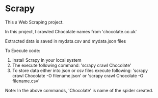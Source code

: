 # Scrapy

This a Web Scraping project.

In this project, I crawled Chocolate names from 'chocolate.co.uk'

Extracted data is saved in mydata.csv and mydata.json files

To Execute code:
  1. Install Scrapy in your local system
  2. The execute following command: 'scrapy crawl Chocolate'
  3. To store data either into json or csv files execute following:
      'scrapy crawl Chocolate -O filename.json'
              or
      'scrapy crawl Chocolate -O filename.csv'
    
  Note: In the above commands, 'Chocolate' is name of the spider created.
